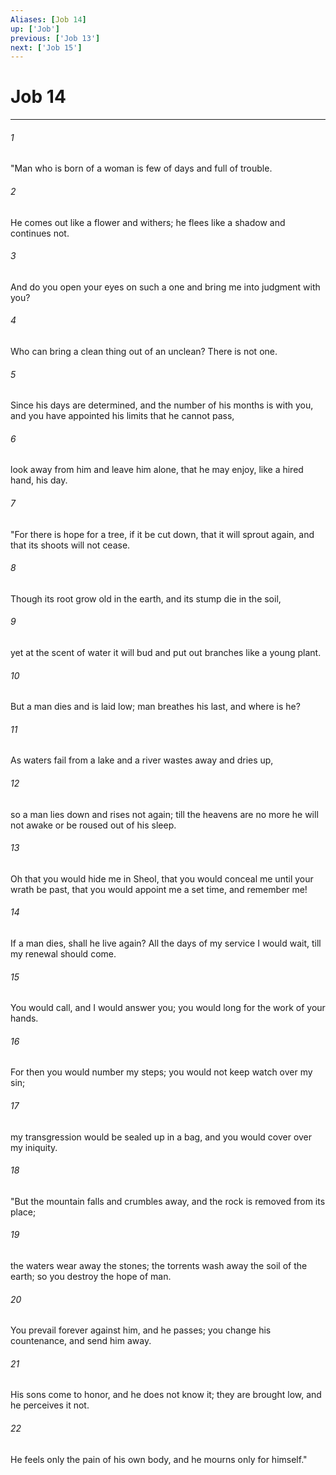 ```yaml
---
Aliases: [Job 14]
up: ['Job']
previous: ['Job 13']
next: ['Job 15']
---
```

# Job 14
***



###### 1 
"Man who is born of a woman is few of days and full of trouble. 

###### 2 
He comes out like a flower and withers; he flees like a shadow and continues not. 

###### 3 
And do you open your eyes on such a one and bring me into judgment with you? 

###### 4 
Who can bring a clean thing out of an unclean? There is not one. 

###### 5 
Since his days are determined, and the number of his months is with you, and you have appointed his limits that he cannot pass, 

###### 6 
look away from him and leave him alone, that he may enjoy, like a hired hand, his day. 

###### 7 
"For there is hope for a tree, if it be cut down, that it will sprout again, and that its shoots will not cease. 

###### 8 
Though its root grow old in the earth, and its stump die in the soil, 

###### 9 
yet at the scent of water it will bud and put out branches like a young plant. 

###### 10 
But a man dies and is laid low; man breathes his last, and where is he? 

###### 11 
As waters fail from a lake and a river wastes away and dries up, 

###### 12 
so a man lies down and rises not again; till the heavens are no more he will not awake or be roused out of his sleep. 

###### 13 
Oh that you would hide me in Sheol, that you would conceal me until your wrath be past, that you would appoint me a set time, and remember me! 

###### 14 
If a man dies, shall he live again? All the days of my service I would wait, till my renewal should come. 

###### 15 
You would call, and I would answer you; you would long for the work of your hands. 

###### 16 
For then you would number my steps; you would not keep watch over my sin; 

###### 17 
my transgression would be sealed up in a bag, and you would cover over my iniquity. 

###### 18 
"But the mountain falls and crumbles away, and the rock is removed from its place; 

###### 19 
the waters wear away the stones; the torrents wash away the soil of the earth; so you destroy the hope of man. 

###### 20 
You prevail forever against him, and he passes; you change his countenance, and send him away. 

###### 21 
His sons come to honor, and he does not know it; they are brought low, and he perceives it not. 

###### 22 
He feels only the pain of his own body, and he mourns only for himself."
